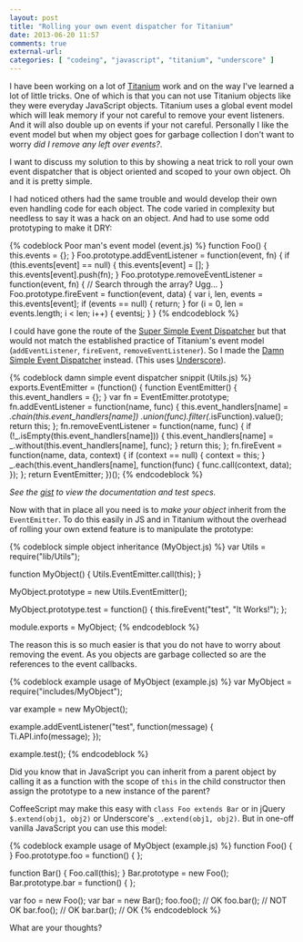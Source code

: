 ```yaml
---
layout: post
title: "Rolling your own event dispatcher for Titanium"
date: 2013-06-20 11:57
comments: true
external-url:
categories: [ "codeing", "javascript", "titanium", "underscore" ]
---
```

I have been working on a lot of [Titanium][] work and on the way I've learned a
lot of little tricks. One of which is that you can not use Titanium objects like
they were everyday JavaScript objects. Titanium uses a global event model which
will leak memory if your not careful to remove your event listeners. And it will
also double up on events if your not careful. Personally I like the event model
but when my object goes for garbage collection I don't want to worry _did I
remove any left over events?_.

I want to discuss my solution to this by showing a neat trick to roll your own
event dispatcher that is object oriented and scoped to your own object. Oh and
it is pretty simple.

[Titanium]: http://www.appcelerator.com/platform/titanium-platform/

<!-- more -->

I had noticed others had the same trouble and would develop their own even
handling code for each object. The code varied in complexity but needless to say
it was a hack on an object. And had to use some odd prototyping to make it DRY:

{% codeblock Poor man's event model (event.js) %}
function Foo() {
  this.events = {};
}
Foo.prototype.addEventListener = function(event, fn) {
  if (this.events[event] == null) { this.events[event] = []; }
  this.events[event].push(fn);
}
Foo.prototype.removeEventListener = function(event, fn) {
  // Search through the array? Ugg...
}
Foo.prototype.fireEvent = function(event, data) {
  var i, len, events = this.events[event];
  if (events == null) { return; }
  for (i = 0, len = events.length; i < len; i++) {
    events[i](data);
  }
}
{% endcodeblock %}

I could have gone the route of the [Super Simple Event Dispatcher][1] but that
would not match the established practice of Titanium's event model
(`addEventListener`, `fireEvent`, `removeEventListener`). So I made the
[Damn Simple Event Dispatcher][2] instead. (This uses [Underscore][]).

[1]: https://gist.github.com/sukima/4683467
[2]: https://gist.github.com/sukima/5623141
[Underscore]: http://underscorejs.org/

{% codeblock damn simple event dispatcher snippit (Utils.js) %}
exports.EventEmitter = (function() {
  function EventEmitter() {
    this.event_handlers = {};
  }
  var fn = EventEmitter.prototype;
  fn.addEventListener = function(name, func) {
    this.event_handlers[name] = _.chain(this.event_handlers[name])
      .union(func).filter(_.isFunction).value();
    return this;
  };
  fn.removeEventListener = function(name, func) {
    if (!_.isEmpty(this.event_handlers[name])) {
      this.event_handlers[name] = _.without(this.event_handlers[name], func);
    }
    return this;
  };
  fn.fireEvent = function(name, data, context) {
    if (context == null) { context = this; }
    _.each(this.event_handlers[name], function(func) { func.call(context, data); });
  };
  return EventEmitter;
})();
{% endcodeblock %}

_See the [gist][2] to view the documentation and test specs._

Now with that in place all you need is to _make your object_ inherit from the
`EventEmitter`. To do this easily in JS and in Titanium without the overhead of
rolling your own extend feature is to manipulate the prototype:

{% codeblock simple object inheritance (MyObject.js) %}
var Utils = require("lib/Utils");

function MyObject() {
  Utils.EventEmitter.call(this);
}

MyObject.prototype = new Utils.EventEmitter();

MyObject.prototype.test = function() {
  this.fireEvent("test", "It Works!");
};

module.exports = MyObject;
{% endcodeblock %}

The reason this is so much easier is that you do not have to worry about
removing the event. As you objects are garbage collected so are the references
to the event callbacks.

{% codeblock example usage of MyObject (example.js) %}
var MyObject = require("includes/MyObject");

var example = new MyObject();

example.addEventListener("test", function(message) {
  Ti.API.info(message);
});

example.test();
{% endcodeblock %}

Did you know that in JavaScript you can inherit from a parent object by calling
it as a function with the scope of `this` in the child constructor then assign
the prototype to a new instance of the parent?

CoffeeScript may make this easy with `class Foo extends Bar` or in jQuery
`$.extend(obj1, obj2)` or Underscore's `_.extend(obj1, obj2)`. But in one-off
vanilla JavaScript you can use this model:

{% codeblock example usage of MyObject (example.js) %}
function Foo() { }
Foo.prototype.foo = function() { };

function Bar() {
  Foo.call(this);
}
Bar.prototype = new Foo();
Bar.prototype.bar = function() { };

var foo = new Foo();
var bar = new Bar();
foo.foo(); // OK
foo.bar(); // NOT OK
bar.foo(); // OK
bar.bar(); // OK
{% endcodeblock %}

What are your thoughts?

